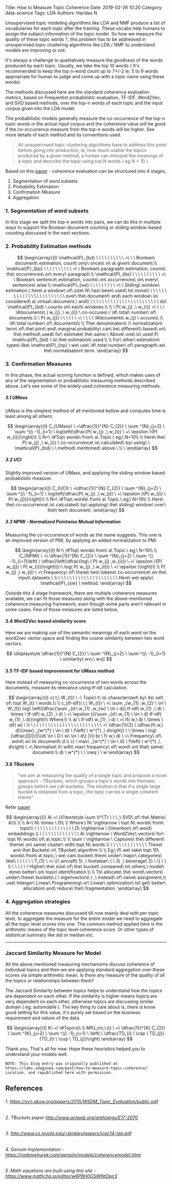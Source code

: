 Title: How to Measure Topic Coherence
Date: 2019-02-26 10:20
Category: data-science
Tags: LDA
Authors: Haridas N

Unsupervised topic modeling algorithms like LDA and NMF produce a list of
vocabularies for each topic after the training. These vocabs help humans
to assign the subject information of the topic model. So how we measure the
quality of these topic words ?, this problem has to be
addressed in unsupervised topic clustering algorithms like LDA / NMF to
understand models are improving or not.

It's always a challenge to qualitatively measure the goodness of the words
produced by each topic. Usually, we take the top 10 words ( It's recommended to keep
the top n-word count up to 7+/-2 ie; 5 to 9 words appropriate for human to judge
and come up with a topic name using these words)

The methods discussed here are the standard coherence evaluation metrics, based
on Frequentist probabilistic evaluation, TF-IDF, Word2Vec, and SVD based
methods, over the top-n words of each topic and the input corpus given into the
LDA model.

The probabilistic models generally measure the co-occurrence of the top-n topic
words in the actual input corpus and the coherence value will be good if the
co-occurrence measure from the top-n words will be higher. See more details of
each method and its conventions used.

> All unsupervised topic clustering algorithms have to address this point before
> going into production, ie; how much usable the topics produced by a given
> method, a human can interpret the meanings of a topic and describe the topic
> using top N words ( eg N = 10 ).

Based on this [paper](https://svn.aksw.org/papers/2015/WSDM_Topic_Evaluation/public.pdf) - coherence evaluation can be structured into
4 stages,

1. Segmentation of word subsets
2. Probability Estimation
3. Confirmation Measure
4. Aggregation

### 1. Segmentation of word subsets

In this stage we split the top-n words into pairs, we can do this in multiple
ways to support the Boolean document counting or sliding window-based counting
discussed in the next sections.

### 2. Probability Estimation methods

$$
\begin{array}{l}
\mathcal{P}_{bd} \ \ \ \ \ \ \ \ \ \ =\ \ \ Boolean\ document\ estimation,
count\ only\ onces\ in\ a\ given\ document.\\
\mathcal{P}_{bp} \ \ \ \ \ \ \ \ \ \ =\ \ Boolean\ paragraph\ estimation,
counts\ the\ occurrences\ on\ every\ paragraph.\\
\mathcal{P}_{bs} \ \ \ \ \ \ \ \ \ \ =\ \ Boolean\ sentence\ estimation,
counts\ on\ occurrences\ on\ every\ sentences\ wise.\\
\mathcal{P}_{sw} \ \ \ \ \ \ \ \ \ =\ \ Sliding\ window\ estimation,\ here\ a
window\ of\ size\ N\ has\ been\ used\ to\ move\\
\ \ \ \ \ \ \ \ \ \ \ \ \ \ \ \ \ \ \ \ \ \ \ \ over\ the\ document\ and\ each
window\ is\ considered\ a\ virtual\ document,\ and\\
\ \ \ \ \ \ \ \ \ \ \ \ \ \ \ \ \ \ \ \ \ \ \ \ do\ \mathcal{P}_{bd} \ counts
on\ each\ windows.\\
\\
\ P( w_{j} ,\ w_{i}) =\ \ \ \ \#documents\ ( w_{j} ,\ w_{i}) \ co-occures\ /
\#\ total\ number\ of\ documents.\\
\ P( w_{j}) \ \ \ \ \ \ =\ \ \ \ \ \#documents\ w_{j} \ occures\ /\ \#\ total
number\ of\ documents\\
\\
The\ denominators\ /\ normalization\ term\ of\ the\ joint\ and\ marginal
probability\ can\ be\ different\\
based\ on\ the\ method\ used\ for\ estimate\ the\ same.\ Above\ one\ is\ used
if\ \mathcal{P}_{bd} \ is\ the\ estimation\ used.\\
\\
For\ other\ estimation\ types\ like\ \mathcal{P}_{np} \ we\ use\ \#\ total
number\ of\ paragraph\ as\ the\ normalisation\ term.
\end{array}
$$

### 3. Confirmation Measures

In this phase, the actual scoring function is defined, which makes uses of any of
the segmentation or probabilistic measuring methods described above. Let’s see
some of the widely used coherence measuring methods.


##### 3.1 UMass

UMass is the simplest method of all mentioned bellow and computes time is least among
all others.


$$
\begin{array}{l}
C_{UMass} \ =\dfrac{1}{^{N} C_{2}} \ \sum ^{N}_{j=2} \ \sum ^{j\ -1}_{i=1} \ log\left(\dfrac{P( w_{j} ,\ w_{i}) \ +\ \epsilon }{P( w_{i})}\right)\\
\\
N=\ \#Top\ words\ from\ a\ Topic.\ eg;\ N=10\\
\\
Here\ the\ P( w_{j} ,\ w_{i}) \ co-occurrence\ is\ calculated\ by\ using\ \ \mathcal{P}_{bd} \ \ method\ mentioned\ above.\ \\
\ 
\end{array}
$$

##### 3.2 UCI

Slightly improved version of UMass, and applying the sliding window based probabilistic
measure.


$$
\begin{array}{l}
C_{UCI} \ =\dfrac{1}{^{N} C_{2}} \ \sum ^{N}_{j=2} \ \sum ^{j\ -1}_{i=1} \ log\left(\dfrac{P( w_{j} ,\ w_{i}) \ +\ \epsilon }{P( w_{i}) \ P( w_{j})}\right)\\
\\
N=\ \#Top\ words\ from\ a\ Topic.\ eg;\ N=10\\
\\
Here\ the\ co-occurrence\ is\ calculated\ by\ applying\ the\ sliding\ window\ over\ the\\
text\ document.
\end{array}
$$


##### 3.3 NPMI - Normalized Pointwise Mutual Information

Measuring the co-occurrence of words as the name suggests. This one is an improved version
of PMI, by applying an added normalization to PMI.

$$
\begin{array}{l}
N=\ \#Top\ words\ from\ a\ Topic.\ eg;\ N=10\\
\\
C_{NPMI} \ =\ \dfrac{1}{^{N} C_{2}} \ \sum ^{N}_{j=2} \ \sum ^{j
-1}_{i=1}\left( \ \dfrac{\left(\dfrac{log\ ( P( w_{j} ,w_{i})) \ +\ \epsilon
}{P( w_{j}) \ P( w_{i})}\right)}{-\ log( P( w_{j} ,\ w_{i})) \ +\ \epsilon
}\right)\\
\\
P( w_{j} ,\ w_{i}) \ =\ Frequency\ of\ these\ two\ tokens\ co-occurrence\ on
the\ input\ datasets.\ \\
\ \ \ \ \ \ \ \ \ \ \ \ \ \ \ \ \ \ \ \ \ Here\ we\ apply\ \mathcal{P}_{sw}
\ method.
\end{array}
$$


Outside this 4 stage framework, there are multiple coherence measures available,
we can fit those measures along with the above-mentioned coherence measuring
framework; even though some parts aren't relevant in some cases. Few of those
measures are listed below,

#### 3.4 Word2Vec based similarity score
Here we are making use of the semantic meanings of each word on the word2vec vector
space and finding the cosine similarity between two word vectors.

$$
\displaystyle \dfrac{1}{^{N} C_{2}} \ \sum ^{N}_{j=2} \ \sum ^{j\ -1}_{i=1} \ similarity( wvi,\ wvj)
$$

#### 3.5 TF-IDF based improvement for UMass method

Here instead of measuring co-occurrence of two words across the documents, measure
its relevance using tf-idf calculation.

$$
\begin{array}{l}
c( t,\ W_{t}) \ -\ Topic\ t\ is\ characterized\ by\ its\ set\ of\ top\ W_{t} \ words.\\
\\
c_{tf-idf}( t,\ W_{t}) \ =\ \sum _{w_{1} ,w_{2} \ \in \ W_{t}} log\ \left(\dfrac{\sum _{d:\ w_{1} ,w_{w} \ \in \ d}( tf-idf( w_{1} ,\ d) \ \times \ tf-idf( w_{2} ,\ d) \ +\ \epsilon )}{\sum _{d:\ w_{1} \ \in \ d} tf-idf( w_{1} ,\ d)}\right)\\
Where;\\
\\
a) \ tf-idf( w_{1} ,\ d) \ =\ tf( w,\ d) \ \times \ idf( w) \ \\
\ \ \ \ \ \ \ \ \ \ \ \ \ \ \ \ \ \ \ \ \ \ \ \ \ =\ \dfrac{1}{2} \ \dfrac{f( w,\ d)}{max\ _{w^{*} \ \in \ d} \ f\left( \ w^{*} ,\ d\right)} \ \ \times \ log\ (\dfrac{|D|}{|\{d\ \in \ D:\ w\ \in \ d\} |}\\
b) \ f( w,\ d) \ =\ Frequency\ of\ word\ w\ in\ document\ d.\\
c) \ max\ _{w^{*} \ \in \ d} \ f\left( \ w^{*} ,\ d\right) \ =\ Normalise\ it\ with\ max\ frequency\ of\ word\ on\ that\ same\ document.\\
d) \ w^{*} \ \ \neq \ \ w
\end{array}
$$


#### 3.6 TBuckets

>"we aim at measuring the quality of a single topic and propose a novel approach - TBuckets,
>which groups a topic’s words into thematic groups (which we call buckets).
>The intuition is that if a single large bucket is obtained from a topic, the topic carries a single coherent theme"

Refer [paper](http://www.aclweb.org/anthology/E17-2070)

$$
\begin{array}{l}
A\ =\ U{\textstyle \sum V^{T} \ \ \ ;\ SVD\ of\ the\ Matrix\ A}\\
\\
\\
A=\ N\ \times \ D\\
\\
Where:\ N\ \rightarrow \ top\ N\ words\ from\ topic\\
\ \ \ \ \ \ \ \ \ \ \ \ \ \ D\ \rightarrow \ Dimention\ of\ word\ embeddings.\\
\ \ \ \ \ \ \ \ \ \ \ \ \ \ A\ \rightarrow \ Word2Vec\ vectors\ for\ top\ N\ words\ of\ a\ topic.\\
\\
\sum \ \rightarrow \ Captures\ the\ different\ theme\ on\ same\ cluster\ with\ top\ N\ words.\\
\ \ \ \ \ \ \ \ \ \ \ \ \ These\ are\ the\ Buckets\ in\ TBucket\ algorithm.\\
\\
Eg;\ If\ we\ take\ top\ 10\ words\ from\ a\ topic,\ we\ can\ bucket\ them\ under\ major\ categories\ like\\
\ \ \ \ \ \ T_{1} \ =\ \{\ aircraft( 5) ,\ footwear\ ( \ 3) ,\ beverage( 2) \ \} \ \ \\
\ \ \ \ \ \ Higher\ the\ size\ of\ the\ bucket\ compared\ to\ others,\ model\ done\ better\ on\ topic\ identification.\\
\\
To\ allocate\ the\ word\ vectors\ under\ these\ buckets\ ( \ eigenvectors\ ) ,\ instead\ of\ naive\ assignment,\\
use\ Interger\ Linear\ Programming\ or\ Linear\ optimization\ to\ get\ better\ allocation\ and\ reduce\ the\\
fragmentation.
\end{array}
$$

### 4. Aggregation strategies

All the coherence measures discussed till now mainly deal with per topic level,
to aggregate the measure for the entire model we need to aggregate all the topic
level scores into one. The common method applied here is the arithmetic means of the topic level coherence score. Or other types of statistical summary like std or median etc.



<hr/>

### Jaccard Similarity Measure for Model

All the above mentioned measuring mechanisms discuss coherence of
individual topics and then we are applying standard aggregation over these scores
via simple arithmetic mean. Is there any measure of the quality of all the topics
or relationships between them?

The Jaccard Similarity between topics helps to understand how the topics are
dependent on each other. If the similarity is higher means topics are very
dependent on each other, otherwise topics are discussing similar domain ( eg;
automobile ). The key thing to care about is, there is know good setting for this
value, it's purely set based on the business requirement and nature of the data.

$$
\begin{array}{l}
K\ =\ \#Topics\\
\\
MPJ_{m,\ k} \ =\ \dfrac{1}{^{K} C_{2}} \ \sum ^{K}_{j=2} \ \sum ^{j\ -1}_{i=1} \ \left( \ \dfrac{TD_{i} \ \cap \ TD_{j}}{TD_{i} \ \cup \ TD_{j}}\right)
\end{array}
$$


Thank you, That's all for now. Hope these heuristics helped you to understand your models well.



    NOTE: This blog entry was originally published at https://labs.imaginea.com/post/how-to-measure-topic-coherence/
    Location, and republished here with permission.


## References

###### 1. https://svn.aksw.org/papers/2015/WSDM_Topic_Evaluation/public.pdf

###### 2. TBuckets paper http://www.aclweb.org/anthology/E17-2070

###### 3. http://www.cs.loyola.edu/~binkley/papers/icpc14-lda.pdf

###### 4. Gensim Implementation - https://radimrehurek.com/gensim/models/coherencemodel.html

###### 5. Math equations are built using this site - https://www.mathcha.io/editor/w6PBH0GSWNtDpir3
